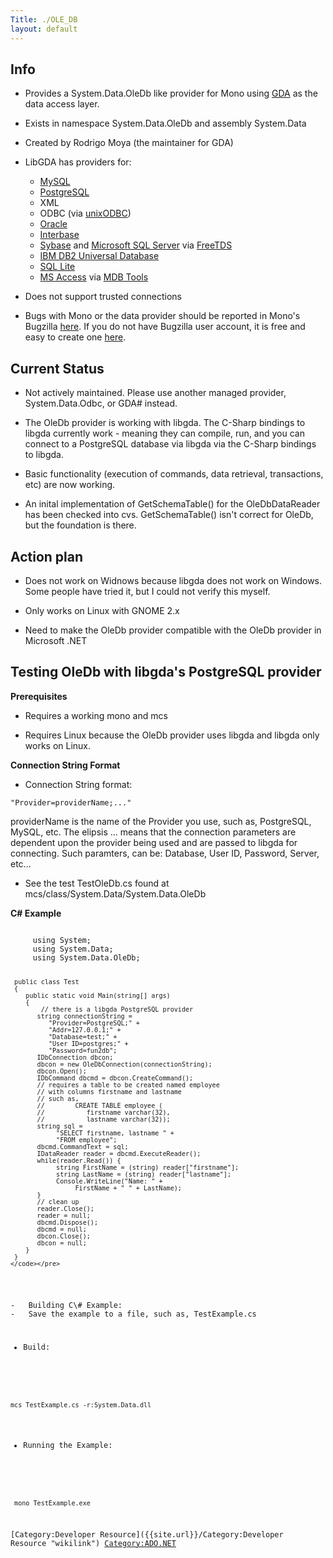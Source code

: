```yaml
---
Title: ./OLE_DB
layout: default
---
```


Info
----

-   Provides a System.Data.OleDb like provider for Mono using
    [GDA](http://www.gnome-db.org/) as the data access layer.

-   Exists in namespace System.Data.OleDb and assembly System.Data

-   Created by Rodrigo Moya (the maintainer for GDA)

-   LibGDA has providers for:
    -   [MySQL](http://www.mysql.com/)
    -   [PostgreSQL](http://www.postgresql.org/)
    -   XML
    -   ODBC (via [unixODBC](http://www.unixodbc.org/))
    -   [Oracle](http://www.oracle.com/)
    -   [Interbase](http://www.borland.com/products/downloads/download_interbase.html)
    -   [Sybase](http://www.sybase.com/downloads) and [Microsoft SQL
        Server](http://www.microsoft.com/sql/default.asp) via
        [FreeTDS](http://www.freetds.org/)
    -   [IBM DB2 Universal
        Database](http://www-3.ibm.com/software/data/db2/)
    -   [SQL Lite](http://www.hwaci.com/sw/sqlite/download.html)
    -   [MS Access](http://www.microsoft.com/office/access/default.asp)
        via [MDB Tools](http://mdbtools.sourceforge.net/)

-   Does not support trusted connections

-   Bugs with Mono or the data provider should be reported in Mono's
    Bugzilla [here](http://bugzilla.ximian.com/). If you do not have
    Bugzilla user account, it is free and easy to create one
    [here](http://bugzilla.ximian.com/createaccount.cgi).

Current Status
--------------

-   Not actively maintained. Please use another managed provider,
    System.Data.Odbc, or GDA\# instead.

-   The OleDb provider is working with libgda. The C-Sharp bindings to
    libgda currently work - meaning they can compile, run, and you can
    connect to a PostgreSQL database via libgda via the C-Sharp bindings
    to libgda.

-   Basic functionality (execution of commands, data retrieval,
    transactions, etc) are now working.

-   An inital implementation of GetSchemaTable() for the OleDbDataReader
    has been checked into cvs. GetSchemaTable() isn't correct for OleDb,
    but the foundation is there.

Action plan
-----------

-   Does not work on Widnows because libgda does not work on Windows.
    Some people have tried it, but I could not verify this myself.

-   Only works on Linux with GNOME 2.x

-   Need to make the OleDb provider compatible with the OleDb provider
    in Microsoft .NET

Testing OleDb with libgda's PostgreSQL provider
-----------------------------------------------

<b>Prerequisites</b>

-   Requires a working mono and mcs

-   Requires Linux because the OleDb provider uses libgda and libgda
    only works on Linux.

<b>Connection String Format</b>

-   Connection String format:

<!-- -->

    "Provider=providerName;..."

providerName is the name of the Provider you use, such as, PostgreSQL,
MySQL, etc. The elipsis ... means that the connection parameters are
dependent upon the provider being used and are passed to libgda for
connecting. Such paramters, can be: Database, User ID, Password, Server,
etc...

-   See the test TestOleDb.cs found at
    mcs/class/System.Data/System.Data.OleDb

<b>C\# Example</b>

<div class="csharp">
    <pre><code>
     using System;
     using System.Data;
     using System.Data.OleDb;

     public class Test
     {
        public static void Main(string[] args)
        {
            // there is a libgda PostgreSQL provider
           string connectionString =
              "Provider=PostgreSQL;" +
              "Addr=127.0.0.1;" +
              "Database=test;" +
              "User ID=postgres;" +
              "Password=fun2db";
           IDbConnection dbcon;
           dbcon = new OleDbConnection(connectionString);
           dbcon.Open();
           IDbCommand dbcmd = dbcon.CreateCommand();
           // requires a table to be created named employee
           // with columns firstname and lastname
           // such as,
           //        CREATE TABLE employee (
           //           firstname varchar(32),
           //           lastname varchar(32));
           string sql =
                "SELECT firstname, lastname " +
                "FROM employee";
           dbcmd.CommandText = sql;
           IDataReader reader = dbcmd.ExecuteReader();
           while(reader.Read()) {
                string FirstName = (string) reader["firstname"];
                string LastName = (string) reader["lastname"];
                Console.WriteLine("Name: " +
                     FirstName + " " + LastName);
           }
           // clean up
           reader.Close();
           reader = null;
           dbcmd.Dispose();
           dbcmd = null;
           dbcon.Close();
           dbcon = null;
        }
     }
    </code></pre>

</div>
-   Building C\# Example:
-   Save the example to a file, such as, TestExample.cs

-   Build:

<!-- -->

    mcs TestExample.cs -r:System.Data.dll

-   Running the Example:

<!-- -->

     mono TestExample.exe 

[Category:Developer Resource]({{site.url}}/Category:Developer Resource "wikilink")
<Category:ADO.NET>
